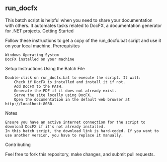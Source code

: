 ## run_docfx

This batch script is helpful when you need to share your documentation with others. It automates tasks related to DocFX, a documentation generator for .NET projects.
Getting Started

Follow these instructions to get a copy of the run_docfx.bat script and use it on your local machine.
Prerequisites

    Windows Operating System
    DocFX installed on your machine

Setup Instructions
Using the Batch File

    Double-click on run_docfx.bat to execute the script. It will:
        Check if DocFX is installed and install it if not.
        Add DocFX to the PATH.
        Generate the PDF if it does not already exist.
        Serve the site locally using DocFX.
        Open the documentation in the default web browser at http://localhost:8080.

Notes

    Ensure you have an active internet connection for the script to download DocFX if it's not already installed.
    In this batch script, the download link is hard-coded. If you want to use another version, you have to replace it manually.

Contributing

Feel free to fork this repository, make changes, and submit pull requests.
